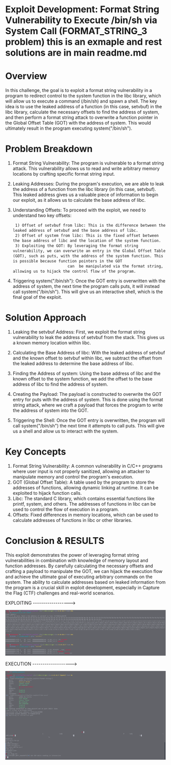 # Exploit Development: Format String Vulnerability to Execute /bin/sh via System Call  (FORMAT_STRING_3 problem)  this is an exmaple and rest solutions are in main readme.md

 # Overview

In this challenge, the goal is to exploit a format string vulnerability in a program to redirect control to the system function in the libc library, which will allow us to execute a command (/bin/sh) and spawn a shell. The key idea is to use the leaked address of a function (in this case, setvbuf) in the libc library, calculate the necessary offsets to find the address of system, and then perform a format string attack to overwrite a function pointer in the Global Offset Table (GOT) with the address of system. This would ultimately result in the program executing system("/bin/sh").

 # Problem Breakdown

1) Format String Vulnerability: The program is vulnerable to a format string attack. This vulnerability allows us to read and write arbitrary memory locations by crafting specific format string input.

2) Leaking Addresses: During the program's execution, we are able to leak the address of a function from the libc library (in this case, setvbuf). This leaked address gives us a valuable piece of information to begin our exploit, as it allows us to calculate the base address of libc.

3) Understanding Offsets: To proceed with the exploit, we need to understand two key offsets:

        1) Offset of setvbuf from libc: This is the difference between the leaked address of setvbuf and the base address of libc.
        2) Offset of system from libc: This is the fixed offset between the base address of libc and the location of the system function.
        3) Exploiting the GOT: By leveraging the format string vulnerability, we can overwrite an entry in the Global Offset Table (GOT), such as puts, with the address of the system function. This is possible because function pointers in the GOT 
                               can  be manipulated via the format string, allowing us to hijack the control flow of the program.

 4) Triggering system("/bin/sh"): Once the GOT entry is overwritten with the address of system, the next time the program calls puts, it will instead call system("/bin/sh"). This will give us an interactive shell, which is the final goal of the 
                                  exploit.

# Solution Approach

1) Leaking the setvbuf Address: First, we exploit the format string vulnerability to leak the address of setvbuf from the stack. This gives us a known memory location within libc.

2) Calculating the Base Address of libc: With the leaked address of setvbuf and the known offset to setvbuf within libc, we subtract the offset from the leaked address to determine the base address of libc.

3) Finding the Address of system: Using the base address of libc and the known offset to the system function, we add the offset to the base address of libc to find the address of system.

4) Creating the Payload: The payload is constructed to overwrite the GOT entry for puts with the address of system. This is done using the format string attack, where we craft a payload that forces the program to write the address of system into the GOT.

5) Triggering the Shell: Once the GOT entry is overwritten, the program will call system("/bin/sh") the next time it attempts to call puts. This will give us a shell and allow us to interact with the system.

 # Key Concepts

1) Format String Vulnerability: A common vulnerability in C/C++ programs where user input is not properly sanitized, allowing an attacker to manipulate memory and control the program's execution.
2) GOT (Global Offset Table): A table used by the program to store the addresses of functions, allowing dynamic linking at runtime. It can be exploited to hijack function calls.
3) Libc: The standard C library, which contains essential functions like printf, system, and others. The addresses of functions in libc can be used to control the flow of execution in a program.
4) Offsets: Fixed differences in memory locations, which can be used to calculate addresses of functions in libc or other libraries.

 # Conclusion & RESULTS

This exploit demonstrates the power of leveraging format string vulnerabilities in combination with knowledge of memory layout and function addresses. By carefully calculating the necessary offsets and crafting a payload to manipulate the GOT, we can hijack the execution flow and achieve the ultimate goal of executing arbitrary commands on the system. The ability to calculate addresses based on leaked information from the program is a crucial skill in exploit development, especially in Capture the Flag (CTF) challenges and real-world scenarios.

EXPLOITING ------------------>

![result](https://github.com/CHIRANJEET1729DAS/PICO_CTF-Solutions-/blob/main/Binary_Exploitation/RESULTS/result_2.png)

EXECUTION ------------------->

![result](https://github.com/CHIRANJEET1729DAS/PICO_CTF-Solutions-/blob/main/Binary_Exploitation/RESULTS/Result.png)

